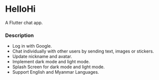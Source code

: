 # HelloHi

A Flutter chat app.

### Description

- Log in with Google.
- Chat individually with other users by sending text, images or stickers.
- Update nickname and avatar.
- Implement dark mode and light mode.
- Splash Screen for dark mode and light mode.
- Support English and Myanmar Languages.
